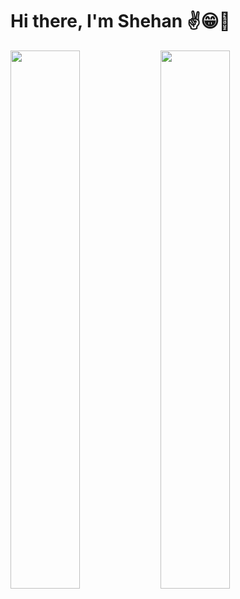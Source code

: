 # Hi there, I'm Shehan ✌️😁🚀

<img align="left" width="47%"  src="https://github-readme-stats.vercel.app/api?username=shehandilusanka97&show_icons=true&theme=radical"/>

<img align="left"  width="47%"  src="https://github-readme-stats.vercel.app/api/top-langs/?username=shehandilusanka97&layout=compact"/>

